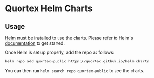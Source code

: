 # Quortex Helm Charts

## Usage

[Helm](https://helm.sh) must be installed to use the charts.
Please refer to Helm's [documentation](https://helm.sh/docs/) to get started.

Once Helm is set up properly, add the repo as follows:

```sh
helm repo add quortex-public https://quortex.github.io/helm-charts
```

You can then run `helm search repo quortex-public` to see the charts.
